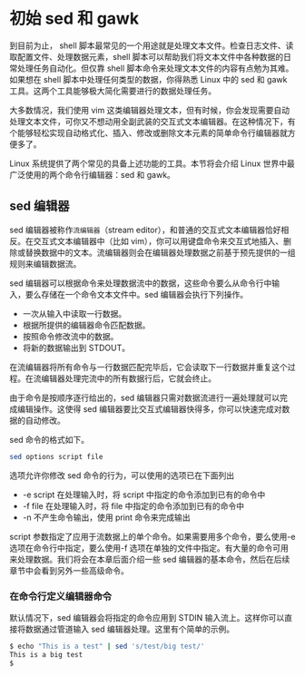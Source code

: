 # 初始 sed 和 gawk

到目前为止， shell 脚本最常见的一个用途就是处理文本文件。检查日志文件、读取配置文件、处理数据元素，shell 脚本可以帮助我们将文本文件中各种数据的日常处理任务自动化。但仅靠 shell 脚本命令来处理文本文件的内容有点勉为其难。如果想在 shell 脚本中处理任何类型的数据，你得熟悉 Linux 中的 sed 和 gawk 工具。这两个工具能够极大简化需要进行的数据处理任务。

大多数情况，我们使用 vim 这类编辑器处理文本，但有时候，你会发现需要自动处理文本文件，可你又不想动用全副武装的交互式文本编辑器。在这种情况下，有个能够轻松实现自动格式化、插入、修改或删除文本元素的简单命令行编辑器就方便多了。

Linux 系统提供了两个常见的具备上述功能的工具。本节将会介绍 Linux 世界中最广泛使用的两个命令行编辑器：sed 和 gawk。

## sed 编辑器

sed 编辑器被称作```流编辑器```（stream editor），和普通的交互式文本编辑器恰好相反。在交互式文本编辑器中（比如 vim），你可以用键盘命令来交互式地插入、删除或替换数据中的文本。流编辑器则会在编辑器处理数据之前基于预先提供的一组规则来编辑数据流。

sed 编辑器可以根据命令来处理数据流中的数据，这些命令要么从命令行中输入，要么存储在一个命令文本文件中。sed 编辑器会执行下列操作。

- 一次从输入中读取一行数据。
- 根据所提供的编辑器命令匹配数据。
- 按照命令修改流中的数据。
- 将新的数据输出到 STDOUT。

在流编辑器将所有命令与一行数据匹配完毕后，它会读取下一行数据并重复这个过程。在流编辑器处理完流中的所有数据行后，它就会终止。

由于命令是按顺序逐行给出的，sed 编辑器只需对数据流进行一遍处理就可以完成编辑操作。这使得 sed 编辑器要比交互式编辑器快得多，你可以快速完成对数据的自动修改。

sed 命令的格式如下。

```bash
sed options script file
```

选项允许你修改 sed 命令的行为，可以使用的选项已在下面列出

- -e script 在处理输入时，将 script 中指定的命令添加到已有的命令中
- -f file 在处理输入时，将 file 中指定的命令添加到已有的命令中
- -n 不产生命令输出，使用 print 命令来完成输出

script 参数指定了应用于流数据上的单个命令。如果需要用多个命令，要么使用-e 选项在命令行中指定，要么使用-f 选项在单独的文件中指定。有大量的命令可用来处理数据。我们将会在本章后面介绍一些 sed 编辑器的基本命令，然后在后续章节中会看到另外一些高级命令。

### 在命令行定义编辑器命令

默认情况下，sed 编辑器会将指定的命令应用到 STDIN 输入流上。这样你可以直接将数据通过管道输入 sed 编辑器处理。这里有个简单的示例。

```bash
$ echo "This is a test" | sed 's/test/big test/'
This is a big test
$
```







